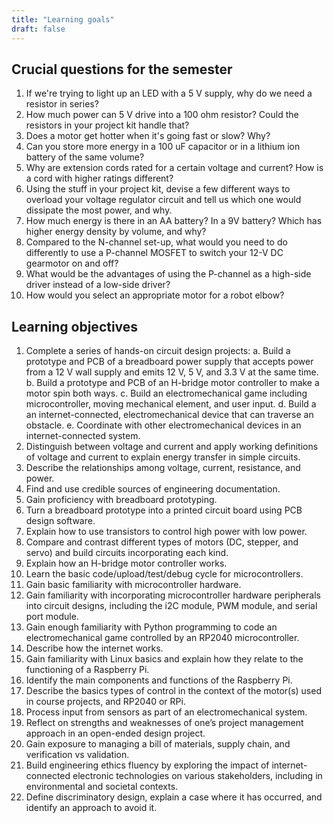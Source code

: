 ```yaml
---
title: "Learning goals"
draft: false
---
```


## Crucial questions for the semester  

1. If we're trying to light up an LED with a 5 V supply, why do we need a resistor in series?
2. How much power can 5 V drive into a 100 ohm resistor? Could the resistors in your project kit handle that?
3. Does a motor get hotter when it's going fast or slow? Why?
4. Can you store more energy in a 100 uF capacitor or in a lithium ion battery of the same volume?
5. Why are extension cords rated for a certain voltage and current? How is a cord with higher ratings different?
6. Using the stuff in your project kit, devise a few different ways to overload your voltage regulator circuit and tell us which one would dissipate the most power, and why.
7. How much energy is there in an AA battery? In a 9V battery? Which has higher energy density by volume, and why?
8. Compared to the N-channel set-up, what would you need to do differently to use a P-channel MOSFET to switch your 12-V DC gearmotor on and off? 
9. What would be the advantages of using the P-channel as a high-side driver instead of a low-side driver?
10. How would you select an appropriate motor for a robot elbow?


## Learning objectives

1.	Complete a series of hands-on circuit design projects:
    a.	  Build a prototype and PCB of a breadboard power supply that accepts power from a 12 V wall supply and emits 12 V, 5 V, and 3.3 V at the same time.
    b.	  Build a prototype and PCB of an H-bridge motor controller to make a motor spin both ways.
    c.	  Build an electromechanical game including microcontroller, moving mechanical element, and user input.
    d.	  Build a an internet-connected, electromechanical device that can traverse an obstacle.
    e.	  Coordinate with other electromechanical devices in an internet-connected system.
2.	Distinguish between voltage and current and apply working definitions of voltage and current to explain energy transfer in simple circuits. 
3.	Describe the relationships among voltage, current, resistance, and power. 
4.  Find and use credible sources of engineering documentation.
5.	Gain proficiency with breadboard prototyping.
6.	Turn a breadboard prototype into a printed circuit board using PCB design software.
7.	Explain how to use transistors to control high power with low power.
8.	Compare and contrast different types of motors (DC, stepper, and servo) and build circuits incorporating each kind.
9.	Explain how an H-bridge motor controller works.
10.	Learn the basic code/upload/test/debug cycle for microcontrollers. 
11.	Gain basic familiarity with microcontroller hardware.
12.	Gain familiarity with incorporating microcontroller hardware peripherals into circuit designs, including the i2C module, PWM module, and serial port module.
13.	Gain enough familiarity with Python programming to code an electromechanical game controlled by an RP2040 microcontroller.
14.	Describe how the internet works.
15.	Gain familiarity with Linux basics and explain how they relate to the functioning of a Raspberry Pi. 
16.	Identify the main components and functions of the Raspberry Pi.
17.	Describe the basics types of control in the context of the motor(s) used in course projects, and RP2040 or RPi.
18.	Process input from sensors as part of an electromechanical system.
19.	Reflect on strengths and weaknesses of one’s project management approach in an open-ended design project. 
20.	Gain exposure to managing a bill of materials, supply chain, and verification vs validation.
21.	Build engineering ethics fluency by exploring the impact of internet-connected electronic technologies on various stakeholders, including in environmental and societal contexts.
22.	Define discriminatory design, explain a case where it has occurred, and identify an approach to avoid it.

